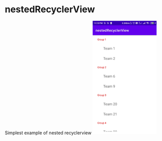 # nestedRecyclerView
Simplest example of nested recyclerview
<img src="Screenshot_2022-06-05-23-13-00-497_com.appstallion.nestedrecyclerview.jpg" width="200"> 
